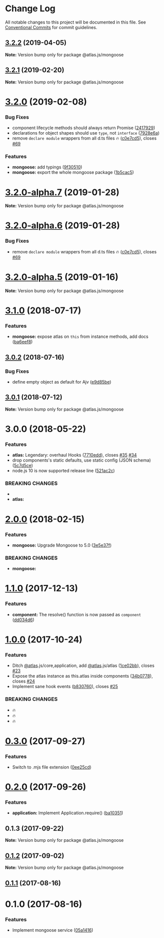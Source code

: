 # Change Log

All notable changes to this project will be documented in this file.
See [Conventional Commits](https://conventionalcommits.org) for commit guidelines.

## [3.2.2](https://github.com/strvcom/atlas.js/compare/@atlas.js/mongoose@3.2.1...@atlas.js/mongoose@3.2.2) (2019-04-05)

**Note:** Version bump only for package @atlas.js/mongoose





## [3.2.1](https://github.com/strvcom/atlas.js/compare/@atlas.js/mongoose@3.2.0...@atlas.js/mongoose@3.2.1) (2019-02-20)

**Note:** Version bump only for package @atlas.js/mongoose





# [3.2.0](https://github.com/strvcom/atlas.js/compare/@atlas.js/mongoose@3.1.0...@atlas.js/mongoose@3.2.0) (2019-02-08)


### Bug Fixes

* component lifecycle methods should always return Promise ([2417929](https://github.com/strvcom/atlas.js/commit/2417929))
* declarations for object shapes should use `type`, not `interface` ([7928e6a](https://github.com/strvcom/atlas.js/commit/7928e6a))
* remove `declare module` wrappers from all d.ts files 🔥 ([c0e7cd5](https://github.com/strvcom/atlas.js/commit/c0e7cd5)), closes [#69](https://github.com/strvcom/atlas.js/issues/69)


### Features

* **mongoose:** add typings ([9f30510](https://github.com/strvcom/atlas.js/commit/9f30510))
* **mongoose:** export the whole mongoose package ([1b5cac5](https://github.com/strvcom/atlas.js/commit/1b5cac5))





# [3.2.0-alpha.7](https://github.com/strvcom/atlas.js/compare/@atlas.js/mongoose@3.2.0-alpha.6...@atlas.js/mongoose@3.2.0-alpha.7) (2019-01-28)

**Note:** Version bump only for package @atlas.js/mongoose





# [3.2.0-alpha.6](https://github.com/strvcom/atlas.js/compare/@atlas.js/mongoose@3.2.0-alpha.5...@atlas.js/mongoose@3.2.0-alpha.6) (2019-01-28)


### Bug Fixes

* remove `declare module` wrappers from all d.ts files 🔥 ([c0e7cd5](https://github.com/strvcom/atlas.js/commit/c0e7cd5)), closes [#69](https://github.com/strvcom/atlas.js/issues/69)





# [3.2.0-alpha.5](https://github.com/strvcom/atlas.js/compare/@atlas.js/mongoose@3.2.0-alpha.4...@atlas.js/mongoose@3.2.0-alpha.5) (2019-01-16)

**Note:** Version bump only for package @atlas.js/mongoose





<a name="3.1.0"></a>
# [3.1.0](https://github.com/strvcom/atlas.js/compare/@atlas.js/mongoose@3.0.2...@atlas.js/mongoose@3.1.0) (2018-07-17)


### Features

* **mongoose:** expose atlas on `this` from instance methods, add docs ([ba6eef8](https://github.com/strvcom/atlas.js/commit/ba6eef8))




<a name="3.0.2"></a>
## [3.0.2](https://github.com/strvcom/atlas.js/compare/@atlas.js/mongoose@3.0.1...@atlas.js/mongoose@3.0.2) (2018-07-16)


### Bug Fixes

* define empty object as default for Ajv ([e9d85be](https://github.com/strvcom/atlas.js/commit/e9d85be))




<a name="3.0.1"></a>
## [3.0.1](https://github.com/strvcom/atlas.js/compare/@atlas.js/mongoose@3.0.0...@atlas.js/mongoose@3.0.1) (2018-07-12)




**Note:** Version bump only for package @atlas.js/mongoose

<a name="3.0.0"></a>
# 3.0.0 (2018-05-22)


### Features

* **atlas:** Legendary: overhaul Hooks ([7710edd](https://github.com/strvcom/atlas.js/commit/7710edd)), closes [#35](https://github.com/strvcom/atlas.js/issues/35) [#34](https://github.com/strvcom/atlas.js/issues/34)
* drop components's static defaults, use static config (JSON schema) ([5c7d5ce](https://github.com/strvcom/atlas.js/commit/5c7d5ce))
* node.js 10 is now supported release line ([521ac2c](https://github.com/strvcom/atlas.js/commit/521ac2c))


### BREAKING CHANGES

* 
* **atlas:** 




<a name="2.0.0"></a>
# [2.0.0](https://github.com/strvcom/atlas.js/compare/@atlas.js/mongoose@1.1.0...@atlas.js/mongoose@2.0.0) (2018-02-15)


### Features

* **mongoose:** Upgrade Mongoose to 5.0 ([3e5e37f](https://github.com/strvcom/atlas.js/commit/3e5e37f))


### BREAKING CHANGES

* **mongoose:** 




<a name="1.1.0"></a>
# [1.1.0](https://github.com/strvcom/atlas.js/compare/@atlas.js/mongoose@1.0.1...@atlas.js/mongoose@1.1.0) (2017-12-13)


### Features

* **component:** The resolve() function is now passed as `component` ([dd034d6](https://github.com/strvcom/atlas.js/commit/dd034d6))




<a name="1.0.0"></a>
# [1.0.0](https://github.com/strvcom/atlas.js/compare/@atlas.js/mongoose@0.3.0...@atlas.js/mongoose@1.0.0) (2017-10-24)


### Features

* Ditch [@atlas](https://github.com/atlas).js/core,application, add [@atlas](https://github.com/atlas).js/atlas ([1ce02bb](https://github.com/strvcom/atlas.js/commit/1ce02bb)), closes [#23](https://github.com/strvcom/atlas.js/issues/23)
* Expose the atlas instance as this.atlas inside components ([34b0778](https://github.com/strvcom/atlas.js/commit/34b0778)), closes [#24](https://github.com/strvcom/atlas.js/issues/24)
* Implement sane hook events ([b830760](https://github.com/strvcom/atlas.js/commit/b830760)), closes [#25](https://github.com/strvcom/atlas.js/issues/25)


### BREAKING CHANGES

* 🔥
* 🔥
* 🔥




<a name="0.3.0"></a>
# [0.3.0](https://github.com/strvcom/atlas.js/compare/@atlas.js/mongoose@0.2.0...@atlas.js/mongoose@0.3.0) (2017-09-27)


### Features

* Switch to .mjs file extension ([0ee25cd](https://github.com/strvcom/atlas.js/commit/0ee25cd))




<a name="0.2.0"></a>
# [0.2.0](https://github.com/strvcom/atlas.js/compare/@atlas.js/mongoose@0.1.3...@atlas.js/mongoose@0.2.0) (2017-09-26)


### Features

* **application:** Implement Application.require() ([ba10351](https://github.com/strvcom/atlas.js/commit/ba10351))




<a name="0.1.3"></a>
## 0.1.3 (2017-09-22)




**Note:** Version bump only for package @atlas.js/mongoose

<a name="0.1.2"></a>
## [0.1.2](https://github.com/strvcom/atlas.js/compare/@atlas.js/mongoose@0.1.1...@atlas.js/mongoose@0.1.2) (2017-09-02)




**Note:** Version bump only for package @atlas.js/mongoose

<a name="0.1.1"></a>
## [0.1.1](https://github.com/strvcom/atlas.js/compare/@atlas.js/mongoose@0.1.0...@atlas.js/mongoose@0.1.1) (2017-08-16)




<a name="0.1.0"></a>
# 0.1.0 (2017-08-16)


### Features

* Implement mongoose service ([05a1416](https://github.com/strvcom/atlas.js/commit/05a1416))

